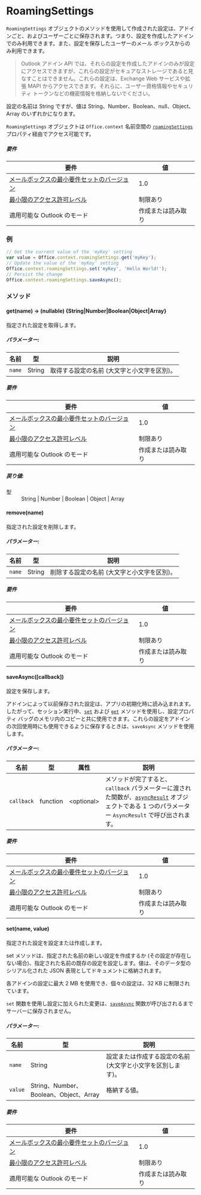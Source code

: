 

# <a name="roamingsettings"></a>RoamingSettings

`RoamingSettings` オブジェクトのメソッドを使用して作成された設定は、アドインごと、およびユーザーごとに保存されます。つまり、設定を作成したアドインでのみ利用できます。また、設定を保存したユーザーのメール ボックスからのみ利用できます。

> Outlook アドイン API では、それらの設定を作成したアドインのみが設定にアクセスできますが、これらの設定がセキュアなストレージであると見なすことはできません。これらの設定は、Exchange Web サービスや拡張 MAPI からアクセスできます。それらに、ユーザー資格情報やセキュリティ トークンなどの機密情報を格納しないでください。

設定の名前は String ですが、値は String、Number、Boolean、null、Object、Array のいずれかになります。

`RoamingSettings` オブジェクトは `Office.context` 名前空間の [`roamingSettings`](Office.context.md#roamingsettings-roamingsettings) プロパティ経由でアクセス可能です。

##### <a name="requirements"></a>要件

|要件| 値|
|---|---|
|[メールボックスの最小要件セットのバージョン](../tutorial-api-requirement-sets.md)| 1.0|
|[最小限のアクセス許可レベル](../../../docs/outlook/understanding-outlook-add-in-permissions.md)| 制限あり|
|適用可能な Outlook のモード| 作成または読み取り|

### <a name="example"></a>例

```JavaScript
// Get the current value of the 'myKey' setting
var value = Office.context.roamingSettings.get('myKey');
// Update the value of the 'myKey' setting
Office.context.roamingSettings.set('myKey', 'Hello World!');
// Persist the change
Office.context.roamingSettings.saveAsync();
```

### <a name="methods"></a>メソッド

####  <a name="get(name)-→-(nullable)-{string|number|boolean|object|array}"></a>get(name) → (nullable) {String|Number|Boolean|Object|Array}

指定された設定を取得します。

##### <a name="parameters:"></a>パラメーター:

|名前| 型| 説明|
|---|---|---|
|`name`| String|取得する設定の名前 (大文字と小文字を区別)。|

##### <a name="requirements"></a>要件

|要件| 値|
|---|---|
|[メールボックスの最小要件セットのバージョン](../tutorial-api-requirement-sets.md)| 1.0|
|[最小限のアクセス許可レベル](../../../docs/outlook/understanding-outlook-add-in-permissions.md)| 制限あり|
|適用可能な Outlook のモード| 作成または読み取り|

##### <a name="returns:"></a>戻り値:

<dl class="param-type">

<dt>型</dt>

<dd>String | Number | Boolean | Object | Array</dd>

</dl>

####  <a name="remove(name)"></a>remove(name)

指定された設定を削除します。

##### <a name="parameters:"></a>パラメーター:

|名前| 型| 説明|
|---|---|---|
|`name`| String|削除する設定の名前 (大文字と小文字を区別)。|

##### <a name="requirements"></a>要件

|要件| 値|
|---|---|
|[メールボックスの最小要件セットのバージョン](../tutorial-api-requirement-sets.md)| 1.0|
|[最小限のアクセス許可レベル](../../../docs/outlook/understanding-outlook-add-in-permissions.md)| 制限あり|
|適用可能な Outlook のモード| 作成または読み取り|
####  <a name="saveasync([callback])"></a>saveAsync([callback])

設定を保存します。

アドインによって以前保存された設定は、アプリの初期化時に読み込まれます。したがって、セッション実行中、[`set`](RoamingSettings.md#set) および [`get`](RoamingSettings.md#get) メソッドを使用し、設定プロパティ バッグのメモリ内のコピーと共に使用できます。これらの設定をアドインの次回使用時にも使用できるように保存するときは、`saveAsync` メソッドを使用します。

##### <a name="parameters:"></a>パラメーター:

|名前| 型| 属性| 説明|
|---|---|---|---|
|`callback`| function| &lt;optional&gt;|メソッドが完了すると、`callback` パラメーターに渡された関数が、[`asyncResult`](simple-types.md#asyncresult) オブジェクトである 1 つのパラメーター `AsyncResult` で呼び出されます。 |

##### <a name="requirements"></a>要件

|要件| 値|
|---|---|
|[メールボックスの最小要件セットのバージョン](../tutorial-api-requirement-sets.md)| 1.0|
|[最小限のアクセス許可レベル](../../../docs/outlook/understanding-outlook-add-in-permissions.md)| 制限あり|
|適用可能な Outlook のモード| 作成または読み取り|
####  <a name="set(name,-value)"></a>set(name, value)

指定された設定を設定または作成します。

set メソッドは、指定された名前の新しい設定を作成するか (その設定が存在しない場合)、指定された名前の既存の設定を設定します。値は、そのデータ型のシリアル化された JSON 表現としてドキュメントに格納されます。

各アドインの設定に最大 2 MB を使用でき、個々の設定は、32 KB に制限されています。

`set` 関数を使用し設定に加えられた変更は、[`saveAsync`](RoamingSettings.md#saveasynccallback) 関数が呼び出されるまでサーバーに保存されません。

##### <a name="parameters:"></a>パラメーター:

|名前| 型| 説明|
|---|---|---|
|`name`| String|設定または作成する設定の名前 (大文字と小文字を区別します)。|
|`value`| String、Number、Boolean、Object、Array|格納する値。|

##### <a name="requirements"></a>要件

|要件| 値|
|---|---|
|[メールボックスの最小要件セットのバージョン](../tutorial-api-requirement-sets.md)| 1.0|
|[最小限のアクセス許可レベル](../../../docs/outlook/understanding-outlook-add-in-permissions.md)| 制限あり|
|適用可能な Outlook のモード| 作成または読み取り|